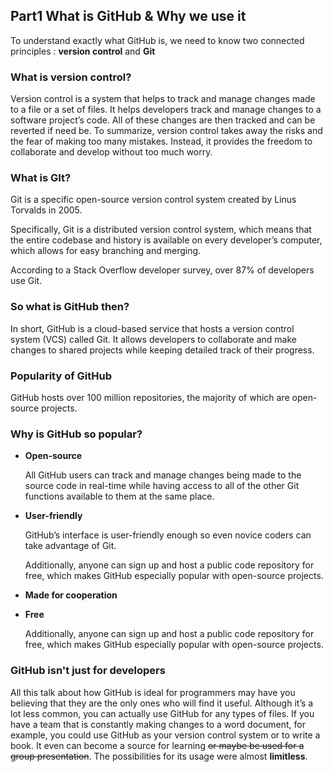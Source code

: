 ## Part1 What is GitHub & Why we use it

To understand exactly what GitHub is, we need to know two connected principles : **version control** and **Git**

### What is version control?

Version control is a system that helps to track and manage changes made to a file or a set of files. It helps developers track and manage changes to a software project’s code. All of these changes are then tracked and can be reverted if need be. To summarize, version control takes away the risks and the fear of making too many mistakes. Instead, it provides the freedom to collaborate and develop without too much worry.

### What is GIt?

Git is a specific open-source version control system created by Linus Torvalds in 2005.

Specifically, Git is a distributed version control system, which means that the entire codebase and history is available on every developer’s computer, which allows for easy branching and merging.

According to a Stack Overflow developer survey, over 87% of developers use Git.

### So what is GitHub then?

In short, GitHub is a cloud-based service that hosts a version control system (VCS) called Git. It allows developers to collaborate and make changes to shared projects while keeping detailed track of their progress.

### Popularity of GitHub

GitHub hosts over 100 million repositories, the majority of which are open-source projects.

### Why is GitHub so popular?

+ **Open-source**

  All GitHub users can track and manage changes being made to the source code in real-time while having access to all of the other Git functions available to them at the same place.

+ **User-friendly**

  GitHub’s interface is user-friendly enough so even novice coders can take advantage of Git. 

  Additionally, anyone can sign up and host a public code repository for free, which makes GitHub especially popular with open-source projects.

+ **Made for cooperation**

+ **Free**

  Additionally, anyone can sign up and host a public code repository for free, 	which makes GitHub especially popular with open-source projects.

### GitHub isn't just for developers

All this talk about how GitHub is ideal for programmers may have you believing that they are the only ones who will find it useful. Although it’s a lot less common, you can actually use GitHub for any types of files. If you have a team that is constantly making changes to a word document, for example, you could use GitHub as your version control system or to write a book. It even can become a source for learning ~~or maybe be used for a group presentation~~. The possibilities for its usage were almost **limitless**.


